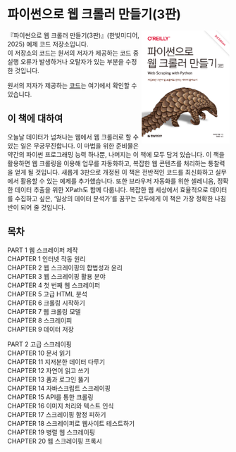 # 파이썬으로 웹 크롤러 만들기(3판)

<img src="./book_cover.jpg" height="256px" align="right">

『파이썬으로 웹 크롤러 만들기(3판)』(한빛미디어, 2025) 예제 코드 저장소입니다.  
이 저장소의 코드는 원서의 저자가 제공하는 코드 중 실행 오류가 발생하거나 오탈자가 있는 부분을 수정한 것입니다.  

원서의 저자가 제공하는 [코드](https://github.com/REMitchell/python-scraping)는 여기에서 확인할 수 있습니다.  

## 이 책에 대하여
오늘날 데이터가 넘쳐나는 웹에서 웹 크롤러로 할 수 있는 일은 무궁무진합니다. 이 마법을 위한 준비물은 약간의 파이썬 프로그래밍 능력 하나뿐, 나머지는 이 책에 모두 담겨 있습니다. 이 책을 활용하면 웹 크롤링을 이용해 업무를 자동화하고, 복잡한 웹 콘텐츠를 처리하는 통찰력을 얻게 될 것입니다. 새롭게 3판으로 개정된 이 책은 전반적인 코드를 최신화하고 실무에서 활용할 수 있는 예제를 추가했습니다. 또한 브라우저 자동화를 위한 셀레니움, 정확한 데이터 추출을 위한 XPath도 함께 다룹니다. 복잡한 웹 세상에서 효율적으로 데이터를 수집하고 싶은, ‘일상의 데이터 분석가’를 꿈꾸는 모두에게 이 책은 가장 정확한 나침반이 되어 줄 것입니다.

## 목차

PART 1 웹 스크레이퍼 제작  
CHAPTER 1 인터넷 작동 원리  
CHAPTER 2 웹 스크레이핑의 합법성과 윤리  
CHAPTER 3 웹 스크레이핑 활용 분야  
CHAPTER 4 첫 번째 웹 스크레이퍼  
CHAPTER 5 고급 HTML 분석  
CHAPTER 6 크롤링 시작하기  
CHAPTER 7 웹 크롤링 모델  
CHAPTER 8 스크레이피  
CHAPTER 9 데이터 저장  
 
PART 2 고급 스크레이핑  
CHAPTER 10 문서 읽기  
CHAPTER 11 지저분한 데이터 다루기  
CHAPTER 12 자연어 읽고 쓰기  
CHAPTER 13 폼과 로그인 뚫기  
CHAPTER 14 자바스크립트 스크레이핑  
CHAPTER 15 API를 통한 크롤링  
CHAPTER 16 이미지 처리와 텍스트 인식  
CHAPTER 17 스크레이핑 함정 피하기  
CHAPTER 18 스크레이퍼로 웹사이트 테스트하기  
CHAPTER 19 병렬 웹 스크레이핑  
CHAPTER 20 웹 스크레이핑 프록시  
